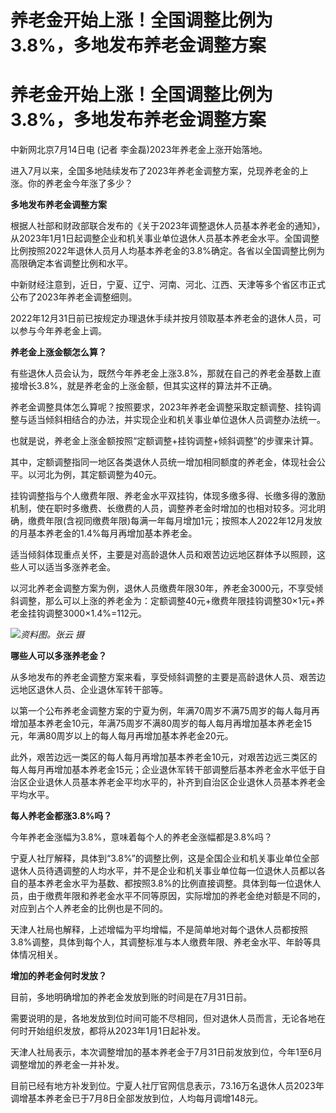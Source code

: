 # 养老金开始上涨！全国调整比例为3.8%，多地发布养老金调整方案

# 养老金开始上涨！全国调整比例为3.8%，多地发布养老金调整方案

中新网北京7月14日电 (记者 李金磊)2023年养老金上涨开始落地。

进入7月以来，全国多地陆续发布了2023年养老金调整方案，兑现养老金的上涨。你的养老金今年涨了多少？

**多地发布养老金调整方案**

根据人社部和财政部联合发布的《关于2023年调整退休人员基本养老金的通知》，从2023年1月1日起调整企业和机关事业单位退休人员基本养老金水平。全国调整比例按照2022年退休人员月人均基本养老金的3.8%确定。各省以全国调整比例为高限确定本省调整比例和水平。

中新财经注意到，近日，宁夏、辽宁、河南、河北、江西、天津等多个省区市正式公布了2023年养老金调整细则。

2022年12月31日前已按规定办理退休手续并按月领取基本养老金的退休人员，可以参与今年养老金上调。

**养老金上涨金额怎么算？**

有些退休人员会认为，既然今年养老金上涨3.8%，那就在自己的养老金基数上直接增长3.8%，就是养老金的上涨金额，但其实这样的算法并不正确。

养老金调整具体怎么算呢？按照要求，2023年养老金调整采取定额调整、挂钩调整与适当倾斜相结合的办法，并实现企业和机关事业单位退休人员调整办法统一。

也就是说，养老金上涨金额按照“定额调整+挂钩调整+倾斜调整”的步骤来计算。

其中，定额调整指同一地区各类退休人员统一增加相同额度的养老金，体现社会公平。以河北为例，其定额调整为40元。

挂钩调整指与个人缴费年限、养老金水平双挂钩，体现多缴多得、长缴多得的激励机制，使在职时多缴费、长缴费的人员，调整养老金时增加的也相对较多。河北明确，缴费年限(含视同缴费年限)每满一年每月增加1元；按照本人2022年12月发放的月基本养老金的1.4%每月再增加基本养老金。

适当倾斜体现重点关怀，主要是对高龄退休人员和艰苦边远地区群体予以照顾，这些人可以适当多涨养老金。

以河北养老金调整方案为例，退休人员缴费年限30年，养老金3000元，不享受倾斜调整，那么可以上涨的养老金为：定额调整40元+缴费年限挂钩调整30×1元+养老金挂钩调整3000×1.4%=112元。

![](https://inews.gtimg.com/om_bt/OGVl9K1I3dKlgMNHYoxEC14B_DPj1XxOzarN2jRchGBiYAA/1000)_资料图。张云
摄_

**哪些人可以多涨养老金？**

从多地发布的养老金调整方案来看，享受倾斜调整的主要是高龄退休人员、艰苦边远地区退休人员、企业退休军转干部等。

以第一个公布养老金调整方案的宁夏为例，年满70周岁不满75周岁的每人每月再增加基本养老金10元，年满75周岁不满80周岁的每人每月再增加基本养老金15元，年满80周岁以上的每人每月再增加基本养老金20元。

此外，艰苦边远一类区的每人每月再增加基本养老金10元，对艰苦边远三类区的每人每月再增加基本养老金15元；企业退休军转干部调整后基本养老金水平低于自治区企业退休人员基本养老金平均水平的，补齐到自治区企业退休人员基本养老金平均水平。

**每人养老金都涨3.8%吗？**

今年养老金涨幅为3.8%，意味着每个人的养老金涨幅都是3.8%吗？

宁夏人社厅解释，具体到“3.8%”的调整比例，这是全国企业和机关事业单位全部退休人员待遇调整的人均水平，并不是企业和机关事业单位每一位退休人员都以各自的基本养老金水平为基数、都按照3.8%的比例直接调整。具体到每一位退休人员，由于缴费年限和养老金水平不同等原因，实际增加的养老金绝对额是不同的，对应到占个人养老金的比例也是不同的。

天津人社局也解释，上述增幅为平均增幅，不是简单地对每个退休人员都按照3.8%调整，具体到每个人，其调整标准与本人缴费年限、养老金水平、年龄等具体情况相关。

**增加的养老金何时发放？**

目前，多地明确增加的养老金发放到账的时间是在7月31日前。

需要说明的是，各地发放到位时间可能不尽相同，但对退休人员而言，无论各地在何时开始组织发放，都将从2023年1月1日起补发。

天津人社局表示，本次调整增加的基本养老金于7月31日前发放到位，今年1至6月调整增加的养老金一并补发。

目前已经有地方补发到位。宁夏人社厅官网信息表示，73.16万名退休人员2023年调增基本养老金已于7月8日全部发放到位，人均每月调增148元。

